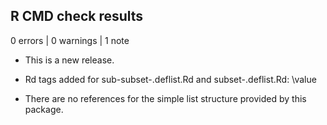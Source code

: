## R CMD check results

0 errors | 0 warnings | 1 note

* This is a new release.

* Rd tags added for sub-subset-.deflist.Rd and subset-.deflist.Rd: \value
* There are no references for the simple list structure provided by this package.
